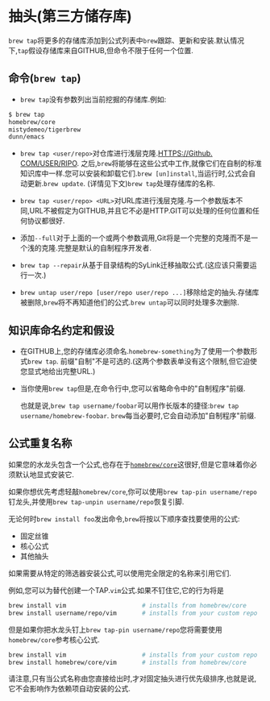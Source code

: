 
# 抽头(第三方储存库)

`brew tap`将更多的存储库添加到公式列表中`brew`跟踪、更新和安装.默认情况下,`tap`假设存储库来自GITHUB,但命令不限于任何一个位置.

## 命令(`brew tap`)

-   `brew tap`没有参数列出当前挖掘的存储库.例如:

```sh
$ brew tap
homebrew/core
mistydemeo/tigerbrew
dunn/emacs
```

-   `brew tap <user/repo>`对仓库进行浅层克隆.[HTTPS://Github. COM/USER/RIPO](https://github.com/user/repo). 之后,`brew`将能够在这些公式中工作,就像它们在自制的标准知识库中一样.您可以安装和卸载它们.`brew [un]install`,当运行时,公式会自动更新.`brew update`. (详情见下文)`brew tap`处理存储库的名称.

-   `brew tap <user/repo> <URL>`对URL库进行浅层克隆.与一个参数版本不同,URL不被假定为GITHUB,并且它不必是HTTP.GIT可以处理的任何位置和任何协议都很好.

-   添加`--full`对于上面的一个或两个参数调用,Git将是一个完整的克隆而不是一个浅的克隆.完整是默认的自制程序开发者.

-   `brew tap --repair`从基于目录结构的SyLink迁移抽取公式.(这应该只需要运行一次.)

-   `brew untap user/repo [user/repo user/repo ...]`移除给定的抽头.存储库被删除,`brew`将不再知道他们的公式.`brew untap`可以同时处理多次删除.

## 知识库命名约定和假设

-   在GITHUB上,您的存储库必须命名.`homebrew-something`为了使用一个参数形式`brew tap`.  前缀"自制"不是可选的.(这两个参数表单没有这个限制,但它迫使您显式地给出完整URL.)

-   当你使用`brew tap`但是,在命令行中,您可以省略命令中的"自制程序"前缀.

    也就是说,`brew tap username/foobar`可以用作长版本的捷径:`brew tap username/homebrew-foobar`. `brew`每当必要时,它会自动添加"自制程序"前缀.

## 公式重复名称

如果您的水龙头包含一个公式,也存在于[`homebrew/core`](https://github.com/Homebrew/homebrew-core)这很好,但是它意味着你必须默认地显式安装它.

如果你想优先考虑轻敲`homebrew/core`,你可以使用`brew tap-pin username/repo`钉龙头,并使用`brew tap-unpin username/repo`恢复引脚.

无论何时`brew install foo`发出命令,`brew`将按以下顺序查找要使用的公式:

-   固定丝锥
-   核心公式
-   其他抽头

如果需要从特定的筛选器安装公式,可以使用完全限定的名称来引用它们.

例如,您可以为替代创建一个TAP.`vim`公式.如果不钉住它,它的行为将是

```sh
brew install vim                     # installs from homebrew/core
brew install username/repo/vim       # installs from your custom repo
```

但是如果你把水龙头钉上`brew tap-pin username/repo`您将需要使用`homebrew/core`参考核心公式.

```sh
brew install vim                     # installs from your custom repo
brew install homebrew/core/vim       # installs from homebrew/core
```

请注意,只有当公式名称由您直接给出时,才对固定抽头进行优先级排序,也就是说,它不会影响作为依赖项自动安装的公式.
